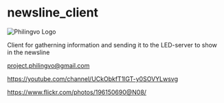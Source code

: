 # newsline_client

![Philingvo Logo](https://user-images.githubusercontent.com/108828980/177620920-a224e706-581a-4cfe-a0db-082f95e7a01a.png)

Client for gatherning information and sending it to the LED-server to show in the newsline

project.philingvo@gmail.com

https://youtube.com/channel/UCkObkfT1lGT-y0SOVYLwsvg

https://www.flickr.com/photos/196150690@N08/
